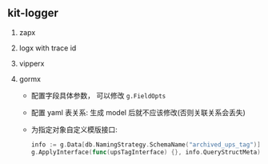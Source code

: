 ## kit-logger

1. zapx
2. logx with trace id
3. vipperx
4. gormx

   - 配置字段具体参数， 可以修改 `g.FieldOpts`
   - 配置 yaml 表关系: 生成 model 后就不应该修改(否则关联关系会丢失)
   - 为指定对象自定义模版接口:

     ```go
     info := g.Data[db.NamingStrategy.SchemaName("archived_ups_tag")] // 获取 yaml 表关系生成的model元数据
     g.ApplyInterface(func(upsTagInterface) {}, info.QueryStructMeta)
     ```
